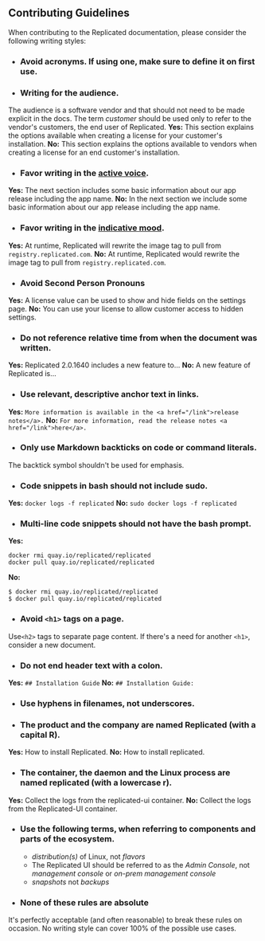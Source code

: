 ## Contributing Guidelines
When contributing to the Replicated documentation, please consider the following writing styles:

- ### Avoid acronyms. If using one, make sure to define it on first use.

- ### Writing for the audience.
The audience is a software vendor and that should not need to be made explicit in the docs. The term *customer* should be used only to refer to the vendor's customers, the end user of Replicated.
**Yes:** This section explains the options available when creating a license for your customer's installation.
**No:** This section explains the options available to vendors when creating a license for an end customer's installation.

- ### Favor writing in the [active voice](http://writing.wisc.edu/Handbook/CCS_activevoice.html).
**Yes:**  The next section includes some basic information about our app release including the app name.
**No:**  In the next section we include some basic information about our app release including the app name.

- ### Favor writing in the [indicative mood](https://grammarist.com/grammar/english-moods/).
**Yes:**  At runtime, Replicated will rewrite the image tag to pull from `registry.replicated.com`.
**No:**  At runtime, Replicated would rewrite the image tag to pull from `registry.replicated.com`.

- ### Avoid Second Person Pronouns
**Yes:** A license value can be used to show and hide fields on the settings page.
**No:** You can use your license to allow customer access to hidden settings.

- ### Do not reference relative time from when the document was written.
**Yes:** Replicated 2.0.1640 includes a new feature to...
**No:** A new feature of Replicated is...

- ### Use relevant, descriptive anchor text in links.
**Yes:** ```More information is available in the <a href="/link">release notes</a>.```
**No:**  ```For more information, read the release notes <a href="/link">here</a>.```

- ### Only use Markdown backticks on code or command literals.
The backtick symbol shouldn't be used for emphasis.

- ### Code snippets in bash should not include sudo.
**Yes:**  ```docker logs -f replicated```
**No:** ```sudo docker logs -f replicated```

- ### Multi-line code snippets should not have the bash prompt.
**Yes:**
```
docker rmi quay.io/replicated/replicated
docker pull quay.io/replicated/replicated
```
**No:**
```
$ docker rmi quay.io/replicated/replicated
$ docker pull quay.io/replicated/replicated
```

- ### Avoid `<h1>` tags on a page.
Use`<h2>` tags to separate page content. If there's a need for another `<h1>`, consider a new document.

- ### Do not end header text with a colon.
**Yes:** `## Installation Guide`
**No:** `## Installation Guide:`

- ### Use hyphens in filenames, not underscores.

- ### The product and the company are named Replicated (with a capital R).
**Yes:** How to install Replicated.
**No:** How to install replicated.

- ### The container, the daemon and the Linux process are named replicated (with a lowercase r).
**Yes:** Collect the logs from the replicated-ui container.
**No:** Collect the logs from the Replicated-UI container.

- ### Use the following terms, when referring to components and parts of the ecosystem.
  - *distribution(s)* of Linux, not *flavors*
  - The Replicated UI should be referred to as the *Admin Console*, not *management console* or *on-prem management console*
  - *snapshots* not *backups*

- ### None of these rules are absolute
It's perfectly acceptable (and often reasonable) to break these rules on occasion. No writing style can cover 100% of the possible use cases.
